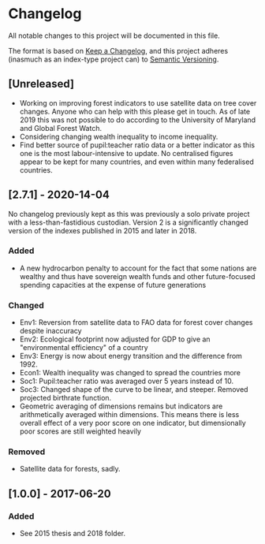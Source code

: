 # Changelog

All notable changes to this project will be documented in this file.

The format is based on [Keep a Changelog](https://keepachangelog.com/en/1.0.0/),
and this project adheres (inasmuch as an index-type project can) to [Semantic Versioning](https://semver.org/spec/v2.0.0.html).

## [Unreleased]
- Working on improving forest indicators to use satellite data on tree cover changes. Anyone who can help with this please get in touch. As of late 2019 this was not possible to do according to the University of Maryland and Global Forest Watch.
- Considering changing wealth inequality to income inequality.
- Find better source of pupil:teacher ratio data or a better indicator as this one is the most labour-intensive to update. No centralised figures appear to be kept for many countries, and even within many federalised countries.

## [2.7.1] - 2020-14-04
No changelog previously kept as this was previously a solo private project with a less-than-fastidious custodian. Version 2 is a significantly changed version of the indexes published in 2015 and later in 2018. 
### Added
- A new hydrocarbon penalty to account for the fact that some nations are wealthy and thus have sovereign wealth funds and other future-focused spending capacities at the expense of future generations

### Changed
- Env1: Reversion from satellite data to FAO data for forest cover changes despite inaccuracy
- Env2: Ecological footprint now adjusted for GDP to give an "environmental efficiency" of a country
- Env3: Energy is now about energy transition and the difference from 1992.
- Econ1: Wealth inequality was changed to spread the countries more
- Soc1: Pupil:teacher ratio was averaged over 5 years instead of 10.
- Soc3: Changed shape of the curve to be linear, and steeper. Removed projected birthrate function.
- Geometric averaging of dimensions remains but indicators are arithmetically averaged within dimensions. This means there is less overall effect of a very poor score on one indicator, but dimensionally poor scores are still weighted heavily

### Removed
- Satellite data for forests, sadly.

## [1.0.0] - 2017-06-20

### Added
- See 2015 thesis and 2018 folder.
